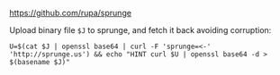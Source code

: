 https://github.com/rupa/sprunge

Upload binary file `$J` to sprunge, and fetch it back avoiding corruption:
```
U=$(cat $J | openssl base64 | curl -F 'sprunge=<-' 'http://sprunge.us') && echo "HINT curl $U | openssl base64 -d > $(basename $J)"
```
